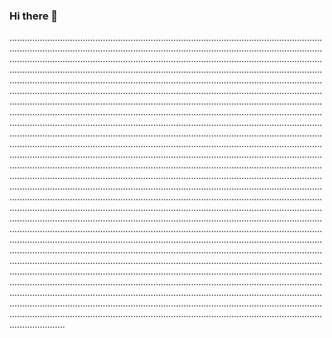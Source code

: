 ### Hi there 👋

..........................................................................................................................................................................................................................................................................................................................................................................................................................................................................................................................................................................................................................................................................................................................................................................................................................................................................................................................................................................................................................................................................................................................................................................................................................................................................................................................................................................................................................................................................................................................................................................................................................................................................................................................................................................................................................................................................................................................................................................................................................................................................................................................................................................................................................................................................................................................................................................................................................................................................................................................................................................................................................................................................................................................................................................................................................................................................................................................................................................................................................................................................................................................................................................................................................................................................................................................................................................................................................................................................................................